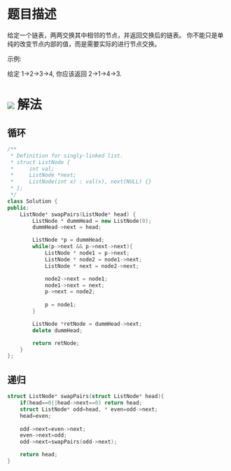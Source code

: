 题目描述
======================
给定一个链表，两两交换其中相邻的节点，并返回交换后的链表。
你不能只是单纯的改变节点内部的值，而是需要实际的进行节点交换。

示例:

给定 1->2->3->4, 你应该返回 2->1->4->3.

![](https://pic.leetcode-cn.com/763b502bd7d33405e1f24473b509a4441fa24f5d074f2b0f2649b5842bce6712-leetcode24swapnodeinparis.JPG)
解法
============================
## 循环
```cpp
/**
 * Definition for singly-linked list.
 * struct ListNode {
 *     int val;
 *     ListNode *next;
 *     ListNode(int x) : val(x), next(NULL) {}
 * };
 */
class Solution {
public:
    ListNode* swapPairs(ListNode* head) {
        ListNode * dummHead = new ListNode(0);
        dummHead->next = head;

        ListNode *p = dummHead;
        while(p->next && p->next->next){
            ListNode * node1 = p->next;
            ListNode * node2 = node1->next;
            ListNode * next = node2->next;

            node2->next = node1;
            node1->next = next;
            p->next = node2;
            
            p = node1;
        }

        ListNode *retNode = dummHead->next;
        delete dummHead;

        return retNode;
    }
};
```
## 递归
```c
struct ListNode* swapPairs(struct ListNode* head){
    if(head==0||head->next==0) return head;
    struct ListNode* odd=head, * even=odd->next;
    head=even;
    
    odd->next=even->next;
    even->next=odd;
    odd->next=swapPairs(odd->next);

    return head;
}
```